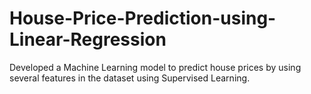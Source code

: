 # House-Price-Prediction-using-Linear-Regression
Developed a Machine Learning model to predict house prices by using several features in the dataset using Supervised Learning.
